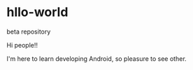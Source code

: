 # hllo-world
beta repository

Hi people!!

I'm here to learn developing Android, so pleasure to see other.

